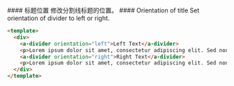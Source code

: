 <cn>
#### 标题位置
修改分割线标题的位置。
</cn>

<us>
#### Orientation of title
Set orientation of divider to left or right.
</us>

```html
<template>
  <div>
    <a-divider orientation="left">Left Text</a-divider>
    <p>Lorem ipsum dolor sit amet, consectetur adipiscing elit. Sed nonne merninisti licere mihi ista probare, quae sunt a te dicta? Refert tamen, quo modo.</p>
    <a-divider orientation="right">Right Text</a-divider>
    <p>Lorem ipsum dolor sit amet, consectetur adipiscing elit. Sed nonne merninisti licere mihi ista probare, quae sunt a te dicta? Refert tamen, quo modo.</p>
  </div>
</template>
```
